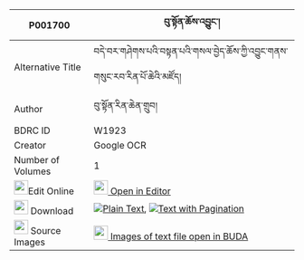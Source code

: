 |P001700|བུ་སྟོན་ཆོས་འབྱུང་། 
| --- | --- 
|Alternative Title |བདེ་བར་གཤེགས་པའི་བསྟན་པའི་གསལ་བྱེད་ཆོས་ཀྱི་འབྱུང་གནས་གསུང་རབ་རིན་པོ་ཆེའི་མཛོད།
|Author| བུ་སྟོན་རིན་ཆེན་གྲུབ།
|BDRC ID | W1923
|Creator | Google OCR
|Number of Volumes| 1
|<img width="25" src="https://img.icons8.com/color/25/000000/edit-property.png">Edit Online| [<img width="25" src="https://avatars.githubusercontent.com/u/45091458?s=200&v=4"> Open in Editor](http://editor.openpecha.org/P001700)
|<img width="25" src="https://img.icons8.com/fluent/48/000000/download-2.png"/>  Download | [![](https://img.icons8.com/color/20/000000/txt.png)Plain Text](https://github.com/Openpecha/P001700/releases/download/v1/bu_ton_chojung_plain_P001700.zip), [![](https://img.icons8.com/color/20/000000/txt.png)Text with Pagination](https://github.com/Openpecha/P001700/releases/download/v1/bu_ton_chojung_pages_P001700.zip)
|<img width="25" src="https://img.icons8.com/plasticine/100/000000/pictures-folder.png"/>  Source Images | [<img width="25" src="https://library.bdrc.io/icons/BUDA-small.svg"> Images of text file open in BUDA](https://library.bdrc.io/show/bdr:W1923)